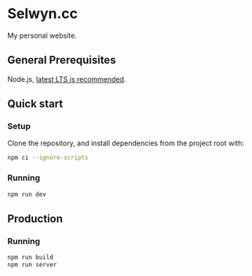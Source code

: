 # Selwyn.cc
My personal website.

## General Prerequisites
Node.js, [latest LTS is recommended](https://nodejs.org/en/about/releases/).

## Quick start

### Setup
Clone the repository, and install dependencies from the project root with:
```sh
npm ci --ignore-scripts
```

### Running
```sh
npm run dev
```

## Production

### Running
```sh
npm run build
npm run server
```
